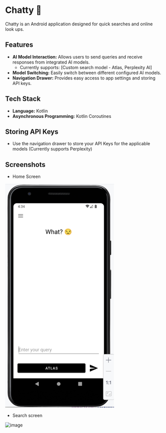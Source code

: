 # Chatty 💬

Chatty is an Android application designed for quick searches and online look ups.

## Features

*   **AI Model Interaction:** Allows users to send queries and receive responses from integrated AI models.
    *   Currently supports: [Custom search model - Atlas, Perplexity AI]
*   **Model Switching:** Easily switch between different configured AI models.
*   **Navigation Drawer:** Provides easy access to app settings and storing API keys.

## Tech Stack

*   **Language:** Kotlin
*   **Asynchronous Programming:** Kotlin Coroutines

## Storing API Keys

* Use the navigation drawer to store your API Keys for the applicable models (Currently supports Perplexity)

## Screenshots

* Home Screen

<img src="screenshots/Atlas - Home Screen.png" width="350" alt="Home Screen">

* Search screen

![image](https://github.com/user-attachments/assets/747feca4-7205-473f-b4a0-0272099e4584)


